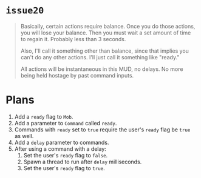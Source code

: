 `issue20`
=========
> Basically, certain actions require balance. Once you do those actions, you will lose your balance. Then you must wait a set amount of time to regain it. Probably less than 3 seconds.
>
> Also, I'll call it something other than balance, since that implies you can't do any other actions. I'll just call it something like "ready."
>
> All actions will be instantaneous in this MUD, no delays. No more being held hostage by past command inputs.

Plans
=====
1. Add a `ready` flag to `Mob`.
2. Add a parameter to `Command` called `ready`.
3. Commands with `ready` set to `true` require the user's `ready` flag be `true` as well.
4. Add a `delay` parameter to commands.
5. After using a command with a delay:
   1. Set the user's `ready` flag to `false`.
   2. Spawn a thread to run after `delay` milliseconds.
   3. Set the user's `ready` flag to `true`.
